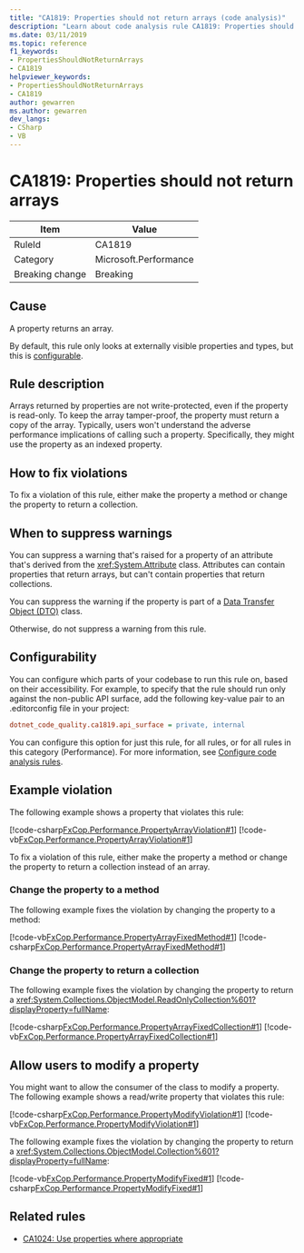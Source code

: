 ```yaml
---
title: "CA1819: Properties should not return arrays (code analysis)"
description: "Learn about code analysis rule CA1819: Properties should not return arrays"
ms.date: 03/11/2019
ms.topic: reference
f1_keywords:
- PropertiesShouldNotReturnArrays
- CA1819
helpviewer_keywords:
- PropertiesShouldNotReturnArrays
- CA1819
author: gewarren
ms.author: gewarren
dev_langs:
- CSharp
- VB
---
```

# CA1819: Properties should not return arrays

|Item|Value|
|-|-|
|RuleId|CA1819|
|Category|Microsoft.Performance|
|Breaking change|Breaking|

## Cause

A property returns an array.

By default, this rule only looks at externally visible properties and types, but this is [configurable](#configurability).

## Rule description

Arrays returned by properties are not write-protected, even if the property is read-only. To keep the array tamper-proof, the property must return a copy of the array. Typically, users won't understand the adverse performance implications of calling such a property. Specifically, they might use the property as an indexed property.

## How to fix violations

To fix a violation of this rule, either make the property a method or change the property to return a collection.

## When to suppress warnings

You can suppress a warning that's raised for a property of an attribute that's derived from the <xref:System.Attribute> class. Attributes can contain properties that return arrays, but can't contain properties that return collections.

You can suppress the warning if the property is part of a [Data Transfer Object (DTO)](/previous-versions/msp-n-p/ff649585(v=pandp.10)) class.

Otherwise, do not suppress a warning from this rule.

## Configurability

You can configure which parts of your codebase to run this rule on, based on their accessibility. For example, to specify that the rule should run only against the non-public API surface, add the following key-value pair to an .editorconfig file in your project:

```ini
dotnet_code_quality.ca1819.api_surface = private, internal
```

You can configure this option for just this rule, for all rules, or for all rules in this category (Performance). For more information, see [Configure code analysis rules](../configure-rules.md).

## Example violation

The following example shows a property that violates this rule:

[!code-csharp[FxCop.Performance.PropertyArrayViolation#1](../../../../samples/snippets/fundamentals/code-analysis/csharp/ca1819-properties-should-not-return-arrays_1.cs)]
[!code-vb[FxCop.Performance.PropertyArrayViolation#1](../../../../samples/snippets/fundamentals/code-analysis/visualbasic/ca1819-properties-should-not-return-arrays_1.vb)]

To fix a violation of this rule, either make the property a method or change the property to return a collection instead of an array.

### Change the property to a method

The following example fixes the violation by changing the property to a method:

[!code-vb[FxCop.Performance.PropertyArrayFixedMethod#1](../../../../samples/snippets/fundamentals/code-analysis/visualbasic/ca1819-properties-should-not-return-arrays_2.vb)]
[!code-csharp[FxCop.Performance.PropertyArrayFixedMethod#1](../../../../samples/snippets/fundamentals/code-analysis/csharp/ca1819-properties-should-not-return-arrays_2.cs)]

### Change the property to return a collection

The following example fixes the violation by changing the property to return a <xref:System.Collections.ObjectModel.ReadOnlyCollection%601?displayProperty=fullName>:

[!code-csharp[FxCop.Performance.PropertyArrayFixedCollection#1](../../../../samples/snippets/fundamentals/code-analysis/csharp/ca1819-properties-should-not-return-arrays_3.cs)]
[!code-vb[FxCop.Performance.PropertyArrayFixedCollection#1](../../../../samples/snippets/fundamentals/code-analysis/visualbasic/ca1819-properties-should-not-return-arrays_3.vb)]

## Allow users to modify a property

You might want to allow the consumer of the class to modify a property. The following example shows a read/write property that violates this rule:

[!code-csharp[FxCop.Performance.PropertyModifyViolation#1](../../../../samples/snippets/fundamentals/code-analysis/csharp/ca1819-properties-should-not-return-arrays_4.cs)]
[!code-vb[FxCop.Performance.PropertyModifyViolation#1](../../../../samples/snippets/fundamentals/code-analysis/visualbasic/ca1819-properties-should-not-return-arrays_4.vb)]

The following example fixes the violation by changing the property to return a <xref:System.Collections.ObjectModel.Collection%601?displayProperty=fullName>:

[!code-vb[FxCop.Performance.PropertyModifyFixed#1](../../../../samples/snippets/fundamentals/code-analysis/visualbasic/ca1819-properties-should-not-return-arrays_5.vb)]
[!code-csharp[FxCop.Performance.PropertyModifyFixed#1](../../../../samples/snippets/fundamentals/code-analysis/csharp/ca1819-properties-should-not-return-arrays_5.cs)]

## Related rules

- [CA1024: Use properties where appropriate](ca1024.md)

